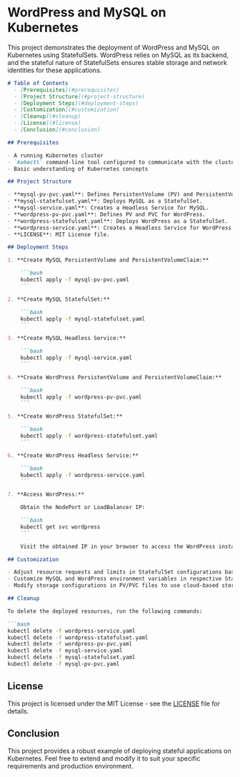 
# WordPress and MySQL on Kubernetes

This project demonstrates the deployment of WordPress and MySQL on Kubernetes using StatefulSets. WordPress relies on MySQL as its backend, and the stateful nature of StatefulSets ensures stable storage and network identities for these applications.

```markdown
# Table of Contents
  - [Prerequisites](#prerequisites)
  - [Project Structure](#project-structure)
  - [Deployment Steps](#deployment-steps)
  - [Customization](#customization)
  - [Cleanup](#cleanup)
  - [License](#license)
  - [Conclusion](#conclusion)

## Prerequisites

- A running Kubernetes cluster
- `kubectl` command-line tool configured to communicate with the cluster
- Basic understanding of Kubernetes concepts

## Project Structure

- **mysql-pv-pvc.yaml**: Defines PersistentVolume (PV) and PersistentVolumeClaim (PVC) for MySQL.
- **mysql-statefulset.yaml**: Deploys MySQL as a StatefulSet.
- **mysql-service.yaml**: Creates a Headless Service for MySQL.
- **wordpress-pv-pvc.yaml**: Defines PV and PVC for WordPress.
- **wordpress-statefulset.yaml**: Deploys WordPress as a StatefulSet.
- **wordpress-service.yaml**: Creates a Headless Service for WordPress.
- **LICENSE**: MIT License file.

## Deployment Steps

1. **Create MySQL PersistentVolume and PersistentVolumeClaim:**

    ```bash
    kubectl apply -f mysql-pv-pvc.yaml
    ```

2. **Create MySQL StatefulSet:**

    ```bash
    kubectl apply -f mysql-statefulset.yaml
    ```

3. **Create MySQL Headless Service:**

    ```bash
    kubectl apply -f mysql-service.yaml
    ```

4. **Create WordPress PersistentVolume and PersistentVolumeClaim:**

    ```bash
    kubectl apply -f wordpress-pv-pvc.yaml
    ```

5. **Create WordPress StatefulSet:**

    ```bash
    kubectl apply -f wordpress-statefulset.yaml
    ```

6. **Create WordPress Headless Service:**

    ```bash
    kubectl apply -f wordpress-service.yaml
    ```

7. **Access WordPress:**

    Obtain the NodePort or LoadBalancer IP:

    ```bash
    kubectl get svc wordpress
    ```

    Visit the obtained IP in your browser to access the WordPress installation page.

## Customization

- Adjust resource requests and limits in StatefulSet configurations based on your environment.
- Customize MySQL and WordPress environment variables in respective StatefulSet configurations.
- Modify storage configurations in PV/PVC files to use cloud-based storage solutions or other storage classes.

## Cleanup

To delete the deployed resources, run the following commands:

```bash
kubectl delete -f wordpress-service.yaml
kubectl delete -f wordpress-statefulset.yaml
kubectl delete -f wordpress-pv-pvc.yaml
kubectl delete -f mysql-service.yaml
kubectl delete -f mysql-statefulset.yaml
kubectl delete -f mysql-pv-pvc.yaml
```

## License

This project is licensed under the MIT License - see the [LICENSE](LICENSE) file for details.

## Conclusion

This project provides a robust example of deploying stateful applications on Kubernetes. Feel free to extend and modify it to suit your specific requirements and production environment.
